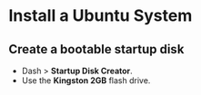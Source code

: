 # Install a Ubuntu System
## Create a bootable startup disk
- Dash > __Startup Disk Creator__.
- Use the __Kingston 2GB__ flash drive.
